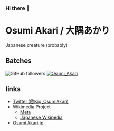 ### Hi there 👋

<!--
**Osumi-Akari/Osumi-Akari** is a ✨ _special_ ✨ repository because its `README.md` (this file) appears on your GitHub profile.

Here are some ideas to get you started:

- 🔭 I’m currently working on ...
- 🌱 I’m currently learning ...
- 👯 I’m looking to collaborate on ...
- 🤔 I’m looking for help with ...
- 💬 Ask me about ...
- 📫 How to reach me: ...
- 😄 Pronouns: ...
- ⚡ Fun fact: ...
-->

# Osumi Akari / 大隅あかり
Japanese creature (probably)

## Batches
![GitHub followers](https://img.shields.io/github/followers/Osumi-Akari?style=social)
[![Osumi_Akari](https://img.shields.io/endpoint?url=https%3A%2F%2Fatcoder-badges.now.sh%2Fapi%2Fatcoder%2Fjson%2FOsumi_Akari)](https://atcoder.jp/users/Osumi_Akari)

## links
* [Twitter (@Kig_OsumiAkari)](https://twitter.com/Kig_OsumiAkari)
* Wikimedia Project
  * [Meta](https://w.wiki/73H)
  * [Japanese Wikipedia](https://w.wiki/BVv)
* [Osumi Akari.jp](https://osumiakari.jp)

